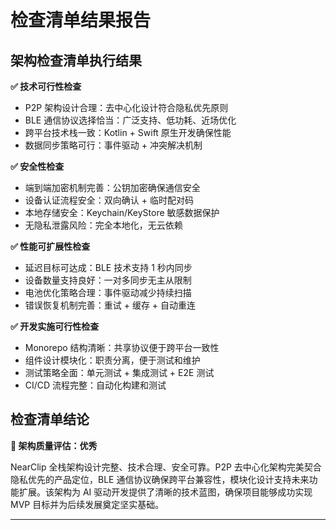 # 检查清单结果报告

## 架构检查清单执行结果

**✅ 技术可行性检查**
- P2P 架构设计合理：去中心化设计符合隐私优先原则
- BLE 通信协议选择恰当：广泛支持、低功耗、近场优化
- 跨平台技术栈一致：Kotlin + Swift 原生开发确保性能
- 数据同步策略可行：事件驱动 + 冲突解决机制

**✅ 安全性检查**
- 端到端加密机制完善：公钥加密确保通信安全
- 设备认证流程安全：双向确认 + 临时配对码
- 本地存储安全：Keychain/KeyStore 敏感数据保护
- 无隐私泄露风险：完全本地化，无云依赖

**✅ 性能可扩展性检查**
- 延迟目标可达成：BLE 技术支持 1 秒内同步
- 设备数量支持良好：一对多同步无主从限制
- 电池优化策略合理：事件驱动减少持续扫描
- 错误恢复机制完善：重试 + 缓存 + 自动重连

**✅ 开发实施可行性检查**
- Monorepo 结构清晰：共享协议便于跨平台一致性
- 组件设计模块化：职责分离，便于测试和维护
- 测试策略全面：单元测试 + 集成测试 + E2E 测试
- CI/CD 流程完整：自动化构建和测试

## 检查清单结论

**🎯 架构质量评估：优秀**

NearClip 全栈架构设计完整、技术合理、安全可靠。P2P 去中心化架构完美契合隐私优先的产品定位，BLE 通信协议确保跨平台兼容性，模块化设计支持未来功能扩展。该架构为 AI 驱动开发提供了清晰的技术蓝图，确保项目能够成功实现 MVP 目标并为后续发展奠定坚实基础。

---
